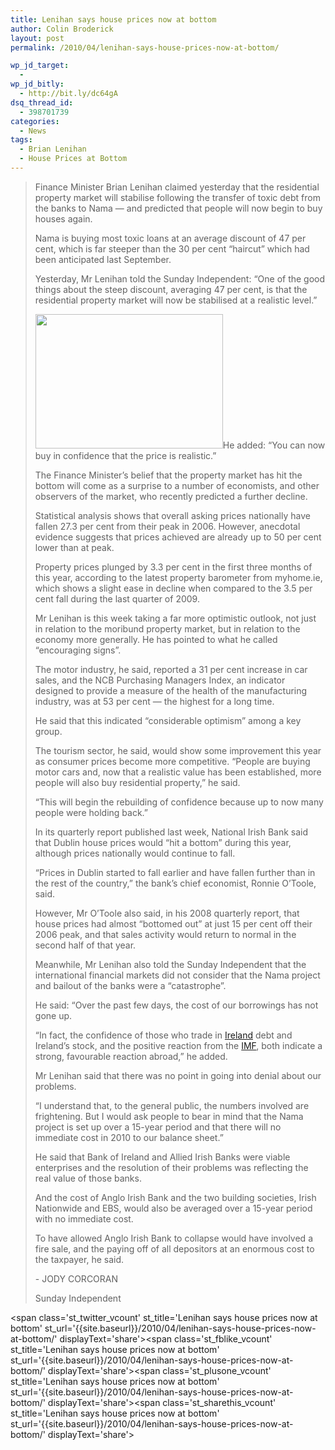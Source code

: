 ```yaml
---
title: Lenihan says house prices now at bottom
author: Colin Broderick
layout: post
permalink: /2010/04/lenihan-says-house-prices-now-at-bottom/

wp_jd_target:
  - 
wp_jd_bitly:
  - http://bit.ly/dc64gA
dsq_thread_id:
  - 398701739
categories:
  - News
tags:
  - Brian Lenihan
  - House Prices at Bottom
---
```

> Finance Minister Brian Lenihan claimed yesterday that the residential property market will stabilise following the transfer of toxic debt from the banks to Nama &#8212; and predicted that people will now begin to buy houses again.
> 
> Nama is buying most toxic loans at an average discount of 47 per cent, which is far steeper than the 30 per cent &#8220;haircut&#8221; which had been anticipated last September.
> 
> Yesterday, Mr Lenihan told the Sunday Independent: &#8220;One of the good things about the steep discount, averaging 47 per cent, is that the residential property market will now be stabilised at a realistic level.&#8221;
> 
> [<img class="alignleft size-medium wp-image-525" title="Brian Lenihan" src="{{site.baseurl}}/wp-content/uploads/2010/04/Brian-Lenihan1-300x215.jpg" alt="" width="300" height="215" />][1]He added: &#8220;You can now buy in confidence that the price is realistic.&#8221;
> 
> The Finance Minister&#8217;s belief that the property market has hit the bottom will come as a surprise to a number of economists, and other observers of the market, who recently predicted a further decline.
> 
> Statistical analysis shows that overall asking prices nationally have fallen 27.3 per cent from their peak in 2006. However, anecdotal evidence suggests that prices achieved are already up to 50 per cent lower than at peak.
> 
> Property prices plunged by 3.3 per cent in the first three months of this year, according to the latest property barometer from myhome.ie, which shows a slight ease in decline when compared to the 3.5 per cent fall during the last quarter of 2009.
> 
> Mr Lenihan is this week taking a far more optimistic outlook, not just in relation to the moribund property market, but in relation to the economy more generally. He has pointed to what he called &#8220;encouraging signs&#8221;.
> 
> The motor industry, he said, reported a 31 per cent increase in car sales, and the NCB Purchasing Managers Index, an indicator designed to provide a measure of the health of the manufacturing industry, was at 53 per cent &#8212; the highest for a long time.
> 
> He said that this indicated &#8220;considerable optimism&#8221; among a key group.
> 
> The tourism sector, he said, would show some improvement this year as consumer prices become more competitive. &#8220;People are buying motor cars and, now that a realistic value has been established, more people will also buy residential property,&#8221; he said.
> 
> &#8220;This will begin the rebuilding of confidence because up to now many people were holding back.&#8221;
> 
> In its quarterly report published last week, National Irish Bank said that Dublin house prices would &#8220;hit a bottom&#8221; during this year, although prices nationally would continue to fall.
> 
> &#8220;Prices in Dublin started to fall earlier and have fallen further than in the rest of the country,&#8221; the bank&#8217;s chief economist, Ronnie O&#8217;Toole, said.
> 
> However, Mr O&#8217;Toole also said, in his 2008 quarterly report, that house prices had almost &#8220;bottomed out&#8221; at just 15 per cent off their 2006 peak, and that sales activity would return to normal in the second half of that year.
> 
> Meanwhile, Mr Lenihan also told the Sunday Independent that the international financial markets did not consider that the Nama project and bailout of the banks were a &#8220;catastrophe&#8221;.
> 
> He said: &#8220;Over the past few days, the cost of our borrowings has not gone up.
> 
> &#8220;In fact, the confidence of those who trade in [Ireland][2] debt and Ireland&#8217;s stock, and the positive reaction from the [IMF][3], both indicate a strong, favourable reaction abroad,&#8221; he added.
> 
> Mr Lenihan said that there was no point in going into denial about our problems.
> 
> &#8220;I understand that, to the general public, the numbers involved are frightening. But I would ask people to bear in mind that the Nama project is set up over a 15-year period and that there will no immediate cost in 2010 to our balance sheet.&#8221;
> 
> He said that Bank of Ireland and Allied Irish Banks were viable enterprises and the resolution of their problems was reflecting the real value of those banks.
> 
> And the cost of Anglo Irish Bank and the two building societies, Irish Nationwide and EBS, would also be averaged over a 15-year period with no immediate cost.
> 
> To have allowed Anglo Irish Bank to collapse would have involved a fire sale, and the paying off of all depositors at an enormous cost to the taxpayer, he said.
> 
> <p id="articleAuthor">
>   - JODY CORCORAN
> </p>
> 
> Sunday Independent

<span class='st\_twitter\_vcount' st\_title='Lenihan says house prices now at bottom' st\_url='{{site.baseurl}}/2010/04/lenihan-says-house-prices-now-at-bottom/' displayText='share'></span><span class='st\_fblike\_vcount' st\_title='Lenihan says house prices now at bottom' st\_url='{{site.baseurl}}/2010/04/lenihan-says-house-prices-now-at-bottom/' displayText='share'></span><span class='st\_plusone\_vcount' st\_title='Lenihan says house prices now at bottom' st\_url='{{site.baseurl}}/2010/04/lenihan-says-house-prices-now-at-bottom/' displayText='share'></span><span class='st\_sharethis\_vcount' st\_title='Lenihan says house prices now at bottom' st\_url='{{site.baseurl}}/2010/04/lenihan-says-house-prices-now-at-bottom/' displayText='share'></span>

 [1]: {{site.baseurl}}/wp-content/uploads/2010/04/Brian-Lenihan1.jpg
 [2]: http://www.independent.ie/topics/Ireland "Ireland"
 [3]: http://www.independent.ie/topics/International+Monetary+Fund "International Monetary Fund"